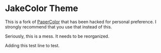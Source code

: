 JakeColor Theme
===============
This is a fork of [PaperColor][papercolor] that has been hacked for personal preference. I strongly recommend that you use that instead of this.

[papercolor]: https://github.com/NLKNguyen/papercolor-theme

Seriously, this is a mess. It needs to be reorganized.

Adding this test line to test.
